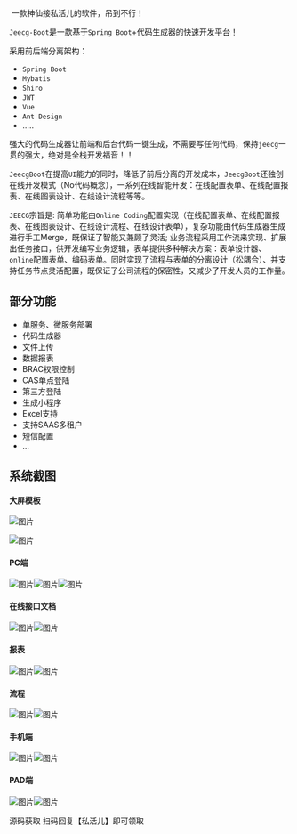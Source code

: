 ​	一款神仙接私活儿的软件，吊到不行！

`Jeecg-Boot`是一款基于`Spring Boot`+代码生成器的快速开发平台！

采用前后端分离架构：

- `Spring Boot`
- `Mybatis`
- `Shiro`
- `JWT`
- `Vue`
- `Ant Design`
- .....

强大的代码生成器让前端和后台代码一键生成，不需要写任何代码，保持`jeecg`一贯的强大，绝对是全栈开发福音！！

`JeecgBoot`在提高`UI`能力的同时，降低了前后分离的开发成本，`JeecgBoot`还独创在线开发模式（No代码概念），一系列在线智能开发：在线配置表单、在线配置报表、在线图表设计、在线设计流程等等。

`JEECG`宗旨是: 简单功能由`Online Coding`配置实现（在线配置表单、在线配置报表、在线图表设计、在线设计流程、在线设计表单），复杂功能由代码生成器生成进行手工Merge，既保证了智能又兼顾了灵活; 业务流程采用工作流来实现、扩展出任务接口，供开发编写业务逻辑，表单提供多种解决方案：表单设计器、`online`配置表单、编码表单。同时实现了流程与表单的分离设计（松耦合）、并支持任务节点灵活配置，既保证了公司流程的保密性，又减少了开发人员的工作量。

## 部分功能

- 单服务、微服务部署
- 代码生成器
- 文件上传
- 数据报表
- BRAC权限控制
- CAS单点登陆
- 第三方登陆
- 生成小程序
- Excel支持
- 支持SAAS多租户
- 短信配置
- ...

## 系统截图

#### **大屏模板**

![图片](https://mmbiz.qpic.cn/mmbiz_jpg/Baq5lYpIw7UbyFoOMqOObokEYiahCar20HGdkgJZPwB9oSHA8ojQNUiawkjUsW6GJ5uthpb6uRJPTkSKf0V0d1gA/640?wx_fmt=jpeg&tp=webp&wxfrom=5&wx_lazy=1&wx_co=1)

![图片](https://mmbiz.qpic.cn/mmbiz_jpg/Baq5lYpIw7UbyFoOMqOObokEYiahCar20cJ4nwQMA4DbWQVkc5l78ibvs7TcTzeqvnTPnPBSURCicCGWSKYQv6wbA/640?wx_fmt=jpeg&tp=webp&wxfrom=5&wx_lazy=1&wx_co=1)

#### **PC端**

![图片](https://mmbiz.qpic.cn/mmbiz_png/Baq5lYpIw7UbyFoOMqOObokEYiahCar20ibx0UHnaJFD0BqaaNHuyibicYyrXc8ibf35svBEkLWjQicLZ8mG07ib4Y4ow/640?wx_fmt=png&tp=webp&wxfrom=5&wx_lazy=1&wx_co=1)![图片](https://mmbiz.qpic.cn/mmbiz_png/Baq5lYpIw7UbyFoOMqOObokEYiahCar2096ia2Syoqj4ib0KGB723k9mxoDVvNqwPKWCd0g46qxbSfEPSXSjrUS3A/640?wx_fmt=png&tp=webp&wxfrom=5&wx_lazy=1&wx_co=1)![图片](https://mmbiz.qpic.cn/mmbiz_png/Baq5lYpIw7UbyFoOMqOObokEYiahCar20CjSFoJBvyJITBZQYzmcRKOYGAYicVicWr6DKQDNGvDiaU3ZKNhue2ohUg/640?wx_fmt=png&tp=webp&wxfrom=5&wx_lazy=1&wx_co=1)

#### **在线接口文档**

![图片](https://mmbiz.qpic.cn/mmbiz_png/Baq5lYpIw7UbyFoOMqOObokEYiahCar202jariaYujiarPibo50IKq4nWiaTCiaJq7zjGNEt59kQwkB0eFgV1FnHdnYA/640?wx_fmt=png&tp=webp&wxfrom=5&wx_lazy=1&wx_co=1)![图片](https://mmbiz.qpic.cn/mmbiz_png/Baq5lYpIw7UbyFoOMqOObokEYiahCar20ysrDRphBsdUaB6ELSaQwXBW0SZibFHGbhRCC0eAtVNy6rDo3yUyseZQ/640?wx_fmt=png&tp=webp&wxfrom=5&wx_lazy=1&wx_co=1)

#### **报表**

![图片](https://mmbiz.qpic.cn/mmbiz_png/Baq5lYpIw7UbyFoOMqOObokEYiahCar20pqMiauiczLhuNHzTEsXUMxADWOeVl90qYadCPH4IBun71uXDahWrmaWw/640?wx_fmt=png&tp=webp&wxfrom=5&wx_lazy=1&wx_co=1)![图片](https://mmbiz.qpic.cn/mmbiz_png/Baq5lYpIw7UbyFoOMqOObokEYiahCar20tfIUicfXTLcI8Py0NyOgDJXoPtjiaZiclFy6tbY2htUAJSyT8ZKzEzSQQ/640?wx_fmt=png&tp=webp&wxfrom=5&wx_lazy=1&wx_co=1)

#### **流程**

![图片](https://mmbiz.qpic.cn/mmbiz_png/Baq5lYpIw7UbyFoOMqOObokEYiahCar20RzMkAAfbjJ2m6t6IpMYy62o0S1r5vsb4xer7hWdwNNjPBLjmEpWZZQ/640?wx_fmt=png&tp=webp&wxfrom=5&wx_lazy=1&wx_co=1)![图片](https://mmbiz.qpic.cn/mmbiz_png/Baq5lYpIw7UbyFoOMqOObokEYiahCar20Wt4ACI2B0PYLQXaSLM1eVggGqB8nN7krv0utKkEVnS1c5Anbzd2Awg/640?wx_fmt=png&tp=webp&wxfrom=5&wx_lazy=1&wx_co=1)

#### **手机端**

![图片](https://mmbiz.qpic.cn/mmbiz_jpg/Baq5lYpIw7UbyFoOMqOObokEYiahCar20pibDGV7KDojEskqABh71zomSUGibyl09RUKyKUN6sOaLA7DCHpWHIbaw/640?wx_fmt=jpeg&tp=webp&wxfrom=5&wx_lazy=1&wx_co=1)![图片](https://mmbiz.qpic.cn/mmbiz_jpg/Baq5lYpIw7UbyFoOMqOObokEYiahCar20OYy27VUWQibibRLEy6SHp4vtXn05XlLjlO9EyJZQKxNYqLBRalMgyibmQ/640?wx_fmt=jpeg&tp=webp&wxfrom=5&wx_lazy=1&wx_co=1)

#### **PAD端**

![图片](https://mmbiz.qpic.cn/mmbiz_png/Baq5lYpIw7UbyFoOMqOObokEYiahCar20EibhhTZaDPUZmX9bSOfP0lmmXOMwF1hSeBTHrmWTxvuY0LWsX0lsReA/640?wx_fmt=png&tp=webp&wxfrom=5&wx_lazy=1&wx_co=1)![图片](https://mmbiz.qpic.cn/mmbiz_png/Baq5lYpIw7UbyFoOMqOObokEYiahCar20eoW4xYLQUn6WdaMdianp8ZuKvvUiaiaKA754ukupb99SDqBrQSziaWJYaA/640?wx_fmt=png&tp=webp&wxfrom=5&wx_lazy=1&wx_co=1)

源码获取
扫码回复【私活儿】即可领取